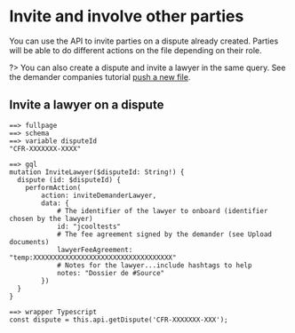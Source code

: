 # Invite and involve other parties

You can use the API to invite parties on a dispute already created. Parties will be able to do different actions on the file depending on their role.

?> You can also create a dispute and invite a lawyer in the same query. See the demander companies tutorial [push a new file](/demander/push.md).

## Invite a lawyer on a dispute


```playground
==> fullpage
==> schema
==> variable disputeId
"CFR-XXXXXXX-XXXX"

==> gql
mutation InviteLawyer($disputeId: String!) {
  dispute (id: $disputeId) {
    performAction(
        action: inviteDemanderLawyer,
        data: {
            # The identifier of the lawyer to onboard (identifier chosen by the lawyer)
            id: "jcooltests"
            # The fee agreement signed by the demander (see Upload documents)
            lawyerFeeAgreement: "temp:XXXXXXXXXXXXXXXXXXXXXXXXXXXXXXXXXXX"
            # Notes for the lawyer...include hashtags to help
            notes: "Dossier de #Source"
        })
  }
}

==> wrapper Typescript
const dispute = this.api.getDispute('CFR-XXXXXXX-XXX');

```